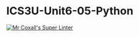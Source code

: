 # ICS3U-Unit6-05-Python

[![Mr Coxall's Super Linter](https://github.com/Evgeny-Vovk/ICS3U-Unit6-05-Python/workflows/Mr%20Coxall's%20Super%20Linter/badge.svg)](https://github.com/Evgeny-Vovk/ICS3U-Unit6-05-Python/actions)
